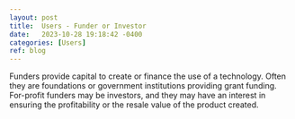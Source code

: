 ```yaml
---
layout: post
title:  Users - Funder or Investor
date:   2023-10-28 19:18:42 -0400
categories: [Users]
ref: blog
---
```

Funders provide capital to create or finance the use of a technology. Often they are foundations or government institutions providing grant funding. For-profit funders may be investors, and they may have an interest in ensuring the profitability or the resale value of the product created.
